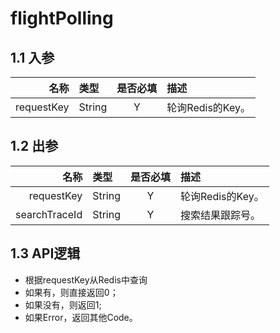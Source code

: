 # flightPolling

## 1.1 入参

| 名称 | 类型 | 是否必填 | 描述 |
| ---: | :--- | :---: | :--- |
| requestKey | String | Y | 轮询Redis的Key。 |

## 1.2 出参

| 名称 | 类型 | 是否必填 | 描述 |
| ---: | :--- | :---: | :--- |
| requestKey | String | Y | 轮询Redis的Key。 |
| searchTraceId | String | Y | 搜索结果跟踪号。 |

## 1.3 API逻辑

* 根据requestKey从Redis中查询
* 如果有，则直接返回0；
* 如果没有，则返回1;
* 如果Error，返回其他Code。



